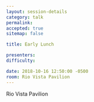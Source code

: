 ```yaml
---
layout: session-details
category: talk
permalink:
accepted: true
sitemap: false

title: Early Lunch

presenters:
difficulty:

date: 2018-10-16 12:50:00 -0500
room: Rio Vista Pavilion
---
```

Rio Vista Pavilion
